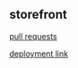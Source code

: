 ## storefront

[pull requests](https://github.com/DinaSami/storefront/pulls)

[deployment link](https://6126c3c6198a3100074cc4a1--store-front-deploy.netlify.app/)

